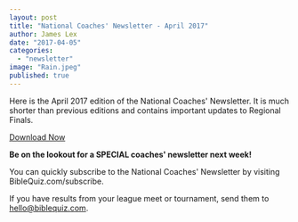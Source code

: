 ```yaml
---
layout: post
title: "National Coaches' Newsletter - April 2017"
author: James Lex
date: "2017-04-05"
categories: 
  - "newsletter"
image: "Rain.jpeg"
published: true
---
```


Here is the April 2017 edition of the National Coaches' Newsletter. It is much shorter than previous editions and contains important updates to Regional Finals.

<a href="{% link assets/2017/Apr-2017.pdf %}" class="button is-primary">Download Now</a>

**Be on the lookout for a SPECIAL coaches' newsletter next week!**

You can quickly subscribe to the National Coaches' Newsletter by visiting BibleQuiz.com/subscribe.

If you have results from your league meet or tournament, send them to hello@biblequiz.com.
